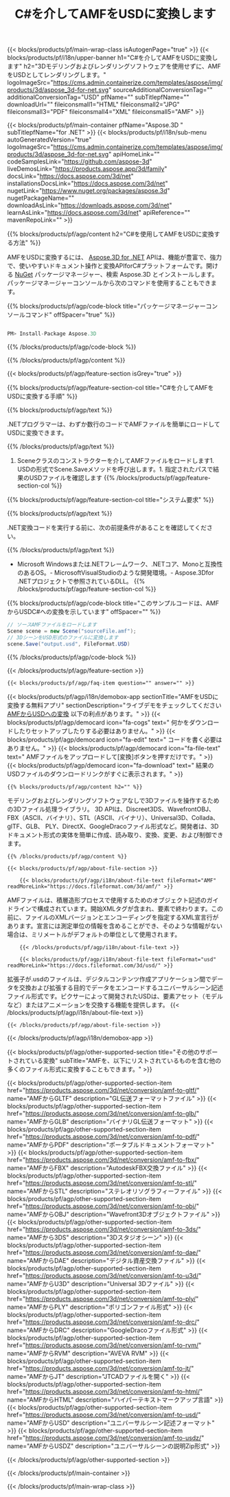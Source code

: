 ﻿---
title: C#を介してAMFをUSDに変換します 
weight: 530
url: /ja/net/conversion/amf-to-usd/ 
description: AMFからUSDC#への変換のサンプルコード。 VB .NET、Asp .NET、または任意の.NETベースのアプリケーション内でのバッチAMFファイルからUSDへの変換にはAPIサンプルコードを使用します。
---
{{< blocks/products/pf/main-wrap-class isAutogenPage="true" >}}
{{< blocks/products/pf/i18n/upper-banner h1="C#を介してAMFをUSDに変換します" h2="3Dモデリングおよびレンダリングソフトウェアを使用せずに、AMFをUSDとしてレンダリングします。" logoImageSrc="https://cms.admin.containerize.com/templates/aspose/img/products/3d/aspose_3d-for-net.svg" sourceAdditionalConversionTag="" additionalConversionTag="USD" pfName="" subTitlepfName="" downloadUrl="" fileiconsmall1="HTML" fileiconsmall2="JPG" fileiconsmall3="PDF" fileiconsmall4="XML" fileiconsmall5="AMF" >}}

{{< blocks/products/pf/main-container pfName="Aspose.3D " subTitlepfName="for .NET" >}}
{{< blocks/products/pf/i18n/sub-menu autoGeneratedVersion="true" logoImageSrc="https://cms.admin.containerize.com/templates/aspose/img/products/3d/aspose_3d-for-net.svg" apiHomeLink="" codeSamplesLink="https://github.com/aspose-3d" liveDemosLink="https://products.aspose.app/3d/family" docsLink="https://docs.aspose.com/3d/net" installationsDocsLink="https://docs.aspose.com/3d/net" nugetLink="https://www.nuget.org/packages/aspose.3d" nugetPackageName="" downloadAsLink="https://downloads.aspose.com/3d/net" learnAsLink="https://docs.aspose.com/3d/net" apiReference="" mavenRepoLink="" >}}

{{% blocks/products/pf/agp/content h2="C#を使用してAMFをUSDに変換する方法" %}}

 AMFをUSDに変換するには、
 [Aspose.3D for .NET](https://products.aspose.com/3d/net) 
 APIは、機能が豊富で、強力で、使いやすいドキュメント操作と変換APIforC#プラットフォームです。開ける
 [NuGet](https://www.nuget.org/packages/aspose.3d) 
 パッケージマネージャー、検索
 Aspose.3D 
 とインストールします。パッケージマネージャーコンソールから次のコマンドを使用することもできます。

{{% blocks/products/pf/agp/code-block title="パッケージマネージャーコンソールコマンド" offSpacer="true" %}}

```cs

PM> Install-Package Aspose.3D


```

{{% /blocks/products/pf/agp/code-block %}}

{{% /blocks/products/pf/agp/content %}}

{{< blocks/products/pf/agp/feature-section isGrey="true" >}}

{{% blocks/products/pf/agp/feature-section-col title="C#を介してAMFをUSDに変換する手順" %}}

{{% blocks/products/pf/agp/text %}}

 .NETプログラマーは、わずか数行のコードでAMFファイルを簡単にロードしてUSDに変換できます。

{{% /blocks/products/pf/agp/text %}}

1. Sceneクラスのコンストラクターを介してAMFファイルをロードします1. USDの形式でScene.Saveメソッドを呼び出します。1. 指定されたパスで結果のUSDファイルを確認します
{{% /blocks/products/pf/agp/feature-section-col %}}

{{% blocks/products/pf/agp/feature-section-col title="システム要求" %}}

{{% blocks/products/pf/agp/text %}}

 .NET変換コードを実行する前に、次の前提条件があることを確認してください。

{{% /blocks/products/pf/agp/text %}}

- Microsoft Windowsまたは.NETフレームワーク、.NETコア、Monoと互換性のあるOS。- MicrosoftVisualStudioのような開発環境。- Aspose.3Dfor .NETプロジェクトで参照されているDLL。
{{% /blocks/products/pf/agp/feature-section-col %}}

{{% blocks/products/pf/agp/code-block title="このサンプルコードは、AMFからUSDC#への変換を示しています" offSpacer="" %}}

```cs
// ソースAMFファイルをロードします
Scene scene = new Scene("sourceFile.amf");
// 3DシーンをUSD形式のファイルに変換します
scene.Save("output.usd", FileFormat.USD)

```

{{% /blocks/products/pf/agp/code-block %}}

{{< /blocks/products/pf/agp/feature-section >}}

    {{< blocks/products/pf/agp/faq-item question="" answer="" >}}
 

<!-- aboutfile Starts -->

{{< blocks/products/pf/agp/i18n/demobox-app sectionTitle="AMFをUSDに変換する無料アプリ" sectionDescription="ライブデモをチェックしてください [AMFからUSDへの変換](https://products.aspose.app/3d/conversion/amf-to-usd) 以下の利点があります。" >}}
        {{< blocks/products/pf/agp/democard icon="fa-cogs" text=" 何かをダウンロードしたりセットアップしたりする必要はありません。" >}}
        {{< blocks/products/pf/agp/democard icon="fa-edit" text=" コードを書く必要はありません。" >}}
        {{< blocks/products/pf/agp/democard icon="fa-file-text" text=" AMFファイルをアップロードして[変換]ボタンを押すだけです。" >}}
        {{< blocks/products/pf/agp/democard icon="fa-download" text=" 結果のUSDファイルのダウンロードリンクがすぐに表示されます。" >}}

    {{% blocks/products/pf/agp/content h2="" %}}

 モデリングおよびレンダリングソフトウェアなしで3Dファイルを操作するための3Dファイル処理ライブラリ。 3D APIは、Discreet3DS、WavefrontOBJ、FBX（ASCII、バイナリ）、STL（ASCII、バイナリ）、Universal3D、Collada、glTF、GLB、 PLY、DirectX、GoogleDracoファイル形式など。開発者は、3Dドキュメント形式の実体を簡単に作成、読み取り、変換、変更、および制御できます。



    {{% /blocks/products/pf/agp/content %}}

    {{< blocks/products/pf/agp/about-file-section >}}

        {{< blocks/products/pf/agp/i18n/about-file-text fileFormat="AMF" readMoreLink="https://docs.fileformat.com/3d/amf/" >}}
AMFファイルは、積層造形プロセスで使用するためのオブジェクト記述のガイドラインで構成されています。開始XMLタグが含まれ、要素で終わります。この前に、ファイルのXMLバージョンとエンコーディングを指定するXML宣言行があります。宣言には測定単位の情報を含めることができ、そのような情報がない場合は、ミリメートルがデフォルトの単位として使用されます。

        {{< /blocks/products/pf/agp/i18n/about-file-text >}}

        {{< blocks/products/pf/agp/i18n/about-file-text fileFormat="usd" readMoreLink="https://docs.fileformat.com/3d/usd/" >}}
拡張子が.usdのファイルは、デジタルコンテンツ作成アプリケーション間でデータを交換および拡張する目的でデータをエンコードするユニバーサルシーン記述ファイル形式です。ピクサーによって開発されたUSDは、要素アセット（モデルなど）またはアニメーションを交換する機能を提供します。
        {{< /blocks/products/pf/agp/i18n/about-file-text >}}

    {{< /blocks/products/pf/agp/about-file-section >}}

{{< /blocks/products/pf/agp/i18n/demobox-app >}}

<!-- aboutfile Ends -->

{{< blocks/products/pf/agp/other-supported-section title="その他のサポートされている変換" subTitle="AMFを、以下にリストされているものを含む他の多くのファイル形式に変換することもできます。" >}}

{{< blocks/products/pf/agp/other-supported-section-item href="https://products.aspose.com/3d/net/conversion/amf-to-gltf/" name="AMFからGLTF" description="GL伝送フォーマットファイル" >}}
{{< blocks/products/pf/agp/other-supported-section-item href="https://products.aspose.com/3d/net/conversion/amf-to-glb/" name="AMFからGLB" description="バイナリGL伝送フォーマット" >}}
{{< blocks/products/pf/agp/other-supported-section-item href="https://products.aspose.com/3d/net/conversion/amf-to-pdf/" name="AMFからPDF" description="ポータブルドキュメントフォーマット" >}}
{{< blocks/products/pf/agp/other-supported-section-item href="https://products.aspose.com/3d/net/conversion/amf-to-fbx/" name="AMFからFBX" description="AutodeskFBX交換ファイル" >}}
{{< blocks/products/pf/agp/other-supported-section-item href="https://products.aspose.com/3d/net/conversion/amf-to-stl/" name="AMFからSTL" description="ステレオリソグラフィーファイル" >}}
{{< blocks/products/pf/agp/other-supported-section-item href="https://products.aspose.com/3d/net/conversion/amf-to-obj/" name="AMFからOBJ" description="Wavefront3Dオブジェクトファイル" >}}
{{< blocks/products/pf/agp/other-supported-section-item href="https://products.aspose.com/3d/net/conversion/amf-to-3ds/" name="AMFから3DS" description="3Dスタジオシーン" >}}
{{< blocks/products/pf/agp/other-supported-section-item href="https://products.aspose.com/3d/net/conversion/amf-to-dae/" name="AMFからDAE" description="デジタル資産交換ファイル" >}}
{{< blocks/products/pf/agp/other-supported-section-item href="https://products.aspose.com/3d/net/conversion/amf-to-u3d/" name="AMFからU3D" description="Universal 3Dファイル" >}}
{{< blocks/products/pf/agp/other-supported-section-item href="https://products.aspose.com/3d/net/conversion/amf-to-ply/" name="AMFからPLY" description="ポリゴンファイル形式" >}}
{{< blocks/products/pf/agp/other-supported-section-item href="https://products.aspose.com/3d/net/conversion/amf-to-drc/" name="AMFからDRC" description="GoogleDracoファイル形式" >}}
{{< blocks/products/pf/agp/other-supported-section-item href="https://products.aspose.com/3d/net/conversion/amf-to-rvm/" name="AMFからRVM" description="AVEVA RVM" >}}
{{< blocks/products/pf/agp/other-supported-section-item href="https://products.aspose.com/3d/net/conversion/amf-to-jt/" name="AMFからJT" description="JTCADファイルを開く" >}}
{{< blocks/products/pf/agp/other-supported-section-item href="https://products.aspose.com/3d/net/conversion/amf-to-html/" name="AMFからHTML" description="ハイパーテキストマークアップ言語" >}}
{{< blocks/products/pf/agp/other-supported-section-item href="https://products.aspose.com/3d/net/conversion/amf-to-usd/" name="AMFからUSD" description="ユニバーサルシーン記述フォーマット" >}}
{{< blocks/products/pf/agp/other-supported-section-item href="https://products.aspose.com/3d/net/conversion/amf-to-usdz/" name="AMFからUSDZ" description="ユニバーサルシーンの説明Zip形式" >}}

{{< /blocks/products/pf/agp/other-supported-section >}}

{{< /blocks/products/pf/main-container >}}
    
{{< /blocks/products/pf/main-wrap-class >}}
